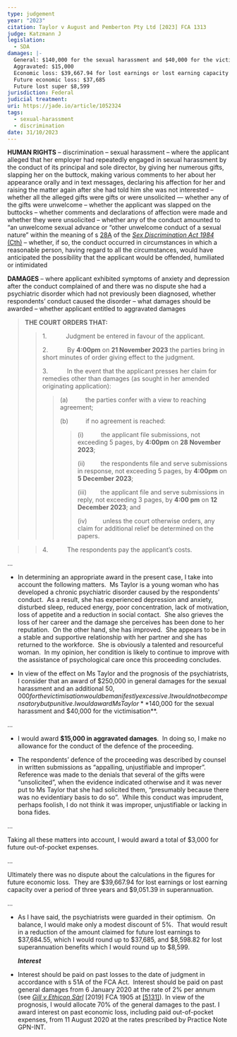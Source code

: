 ```yaml
---
type: judgement
year: "2023"
citation: Taylor v August and Pemberton Pty Ltd [2023] FCA 1313
judge: Katzmann J
legislation:
  - SDA
damages: |-
  General: $140,000 for the sexual harassment and $40,000 for the victimisation
  Aggravated: $15,000
  Economic loss: $39,667.94 for lost earnings or lost earning capacity over a period of three years and $9,051.39 for superannuation
  Future economic loss: $37,685
  Future lost super $8,599
jurisdiction: Federal
judicial treatment: 
uri: https://jade.io/article/1052324
tags:
  - sexual-harassment
  - discrimination
date: 31/10/2023
---
```

**HUMAN RIGHTS** – discrimination – sexual harassment – where the applicant alleged that her employer had repeatedly engaged in sexual harassment by the conduct of its principal and sole director, by giving her numerous gifts, slapping her on the buttock, making various comments to her about her appearance orally and in text messages, declaring his affection for her and raising the matter again after she had told him she was not interested – whether all the alleged gifts were gifts or were unsolicited — whether any of the gifts were unwelcome – whether the applicant was slapped on the buttocks – whether comments and declarations of affection were made and whether they were unsolicited – whether any of the conduct amounted to “an unwelcome sexual advance or “other unwelcome conduct of a sexual nature” within the meaning of s [28A](https://jade.io/article/219680/section/2353) of the _[Sex Discrimination Act 1984](https://jade.io/article/219680)_ [(Cth)](https://jade.io/article/219680) – whether, if so, the conduct occurred in circumstances in which a reasonable person, having regard to all the circumstances, would have anticipated the possibility that the applicant would be offended, humiliated or intimidated

**DAMAGES** – where applicant exhibited symptoms of anxiety and depression after the conduct complained of and there was no dispute she had a psychiatric disorder which had not previously been diagnosed, whether respondents’ conduct caused the disorder – what damages should be awarded – whether applicant entitled to aggravated damages


> **THE COURT ORDERS THAT:**
> 
> > 1.           Judgment be entered in favour of the applicant.
> > 
> > 2.           By **4:00pm** on **21 November 2023** the parties bring in short minutes of order giving effect to the judgment.
> > 
> > 3.           In the event that the applicant presses her claim for remedies other than damages (as sought in her amended originating application):
> > 
> > > (a)          the parties confer with a view to reaching agreement;
> > > 
> > > (b)          if no agreement is reached:
> > > 
> > > > (i)          the applicant file submissions, not exceeding 5 pages, by **4:00pm** on **28 November 2023**;
> > > > 
> > > > (ii)         the respondents file and serve submissions in response, not exceeding 5 pages, by **4:00pm** on **5 December 2023**;
> > > > 
> > > > (iii)        the applicant file and serve submissions in reply, not exceeding 3 pages, by **4:00 pm** on **12 December 2023**; and
> > > > 
> > > > (iv)         unless the court otherwise orders, any claim for additional relief be determined on the papers.

> > 4.           The respondents pay the applicant’s costs.

...


- In determining an appropriate award in the present case, I take into account the following matters.  Ms Taylor is a young woman who has developed a chronic psychiatric disorder caused by the respondents’ conduct.  As a result, she has experienced depression and anxiety, disturbed sleep, reduced energy, poor concentration, lack of motivation, loss of appetite and a reduction in social contact.  She also grieves the loss of her career and the damage she perceives has been done to her reputation.  On the other hand, she has improved.  She appears to be in a stable and supportive relationship with her partner and she has returned to the workforce.  She is obviously a talented and resourceful woman.  In my opinion, her condition is likely to continue to improve with the assistance of psychological care once this proceeding concludes.
    
- In view of the effect on Ms Taylor and the prognosis of the psychiatrists, I consider that an award of $250,000 in general damages for the sexual harassment and an additional $50,000 for the victimisation would be manifestly excessive.  It would not be compensatory but punitive.  I would award Ms Taylor **$140,000 for the sexual harassment and $40,000 for the victimisation**.

...

- I would award **$15,000 in aggravated damages**.  In doing so, I make no allowance for the conduct of the defence of the proceeding.
    
- The respondents’ defence of the proceeding was described by counsel in written submissions as “appalling, unjustifiable and improper”.  Reference was made to the denials that several of the gifts were “unsolicited”, when the evidence indicated otherwise and it was never put to Ms Taylor that she had solicited them, “presumably because there was no evidentiary basis to do so”.  While this conduct was imprudent, perhaps foolish, I do not think it was improper, unjustifiable or lacking in bona fides.

...

Taking all these matters into account, I would award a total of $3,000 for future out-of-pocket expenses.

...

Ultimately there was no dispute about the calculations in the figures for future economic loss.  They are $39,667.94 for lost earnings or lost earning capacity over a period of three years and $9,051.39 in superannuation.

...

- As I have said, the psychiatrists were guarded in their optimism.  On balance, I would make only a modest discount of 5%.  That would result in a reduction of the amount claimed for future lost earnings to $37,684.55, which I would round up to $37,685, and $8,598.82 for lost superannuation benefits which I would round up to $8,599.
    
    **_Interest_**
    
- Interest should be paid on past losses to the date of judgment in accordance with s 51A of the FCA Act.  Interest should be paid on past general damages from 6 January 2020 at the rate of 2% per annum (see _[Gill v Ethicon Sàrl](https://jade.io/article/675422)_ [2019] FCA 1905 at [[5131]](https://jade.io/article/675422/section/66268)). In view of the prognosis, I would allocate 70% of the general damages to the past. I award interest on past economic loss, including paid out-of-pocket expenses, from 11 August 2020 at the rates prescribed by Practice Note GPN-INT.
